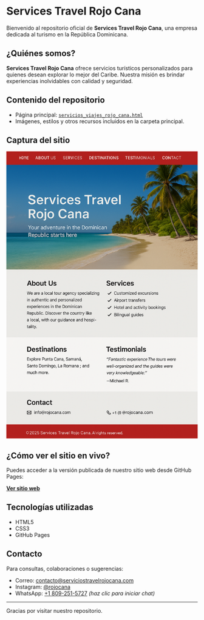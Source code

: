 # Services Travel Rojo Cana

Bienvenido al repositorio oficial de **Services Travel Rojo Cana**, una empresa dedicada al turismo en la República Dominicana.

## ¿Quiénes somos?

**Services Travel Rojo Cana** ofrece servicios turísticos personalizados para quienes desean explorar lo mejor del Caribe. Nuestra misión es brindar experiencias inolvidables con calidad y seguridad.

## Contenido del repositorio

- Página principal: [`servicios_viajes_rojo_cana.html`](servicios_viajes_rojo_cana.html)
- Imágenes, estilos y otros recursos incluidos en la carpeta principal.

## Captura del sitio

![Captura del sitio](captura.png)

## ¿Cómo ver el sitio en vivo?

Puedes acceder a la versión publicada de nuestro sitio web desde GitHub Pages:

[**Ver sitio web**](https://serviciostr1.github.io/STRojo-Cana/servicios_viajes_rojo_cana.html)

## Tecnologías utilizadas

- HTML5
- CSS3
- GitHub Pages

## Contacto

Para consultas, colaboraciones o sugerencias:

- Correo: contacto@serviciostravelrojocana.com  
- Instagram: [@rojocana](https://instagram.com/rojocana)  
- WhatsApp: [+1 809-251-5727](https://wa.me/18092515727) *(haz clic para iniciar chat)*
---

Gracias por visitar nuestro repositorio.
